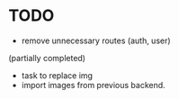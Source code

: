 # TODO

- remove unnecessary routes (auth, user)

<!-- - add endpoint that serves multiple images (.webp, .png) --> (partially completed)

<!-- - pass param to show in latest so next is not available? -->
<!-- - add og tags to show.html -->
- task to replace img
- import images from previous backend.
